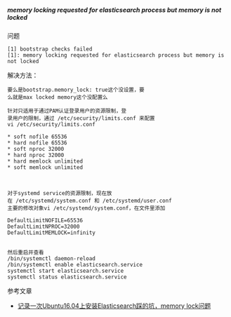 ##### memory locking requested for elasticsearch process but memory is not locked

问题
```
[1] bootstrap checks failed
[1]: memory locking requested for elasticsearch process but memory is not locked
```
解决方法：
```
要么是bootstrap.memory_lock: true这个没设置，要
么就是max locked memory这个没配置么

针对只适用于通过PAM认证登录用户的资源限制，登
录用户的限制，通过 /etc/security/limits.conf 来配置
vi /etc/security/limits.conf

* soft nofile 65536
* hard nofile 65536
* soft nproc 32000
* hard nproc 32000
* hard memlock unlimited
* soft memlock unlimited



对于systemd service的资源限制，现在放
在 /etc/systemd/system.conf 和 /etc/systemd/user.conf
主要的修改对象vi /etc/systemd/system.conf，在文件里添加

DefaultLimitNOFILE=65536
DefaultLimitNPROC=32000
DefaultLimitMEMLOCK=infinity


然后重启并查看
/bin/systemctl daemon-reload
/bin/systemctl enable elasticsearch.service
systemctl start elasticsearch.service
systemctl status elasticsearch.service
```
参考文章
- [记录一次Ubuntu16.04上安装Elasticsearch踩的坑，memory lock问题](https://segmentfault.com/a/1190000014891856)
